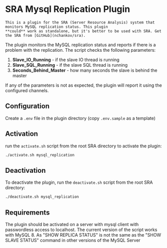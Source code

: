 # SRA Mysql Replication Plugin

```
This is a plugin for the SRA (Server Resource Analysis) system that monitors MySQL replication status. This plugin 
**could** work as standalone, but it's better to be used with SRA. Get the SRA from [GitHub](nchankov/sra).
```

The plugin monitors the MySQL replication status and reports if there is a problem with the replication. 
The script checks the following parameters:

1. **Slave_IO_Running** - if the slave IO thread is running
2. **Slave_SQL_Running** - if the slave SQL thread is running
3. **Seconds_Behind_Master** - how many seconds the slave is behind the master

If any of the parameters is not as expected, the plugin will report it using the configured channels.

## Configuration

Create a `.env` file in the plugin directory (copy `.env.sample` as a template)

## Activation

run the `activate.sh` script from the root SRA directory to activate the plugin:

```bash
./activate.sh mysql_replication
```
## Deactivation
To deactivate the plugin, run the `deactivate.sh` script from the root SRA directory:

```bash
./deactivate.sh mysql_replication
```
## Requirements
The plugin should be activated on a server with mysql client with passwordless access to localhost. The current version 
of the script works with MySQL 8. As "SHOW REPLICA STATUS" is not the same as the "SHOW SLAVE STATUS" command in other 
versions of the MySQL Server